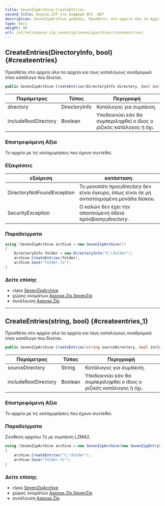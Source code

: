 ```yaml
---
title: SevenZipArchive.CreateEntries
second_title: Aspose.ZIP για Αναφορά API .NET
description: SevenZipArchive μέθοδος. Προσθέτει στο αρχείο όλα τα αρχεία και τους καταλόγους αναδρομικά στον κατάλογο που δίνεται.
type: docs
weight: 40
url: /el/net/aspose.zip.sevenzip/sevenziparchive/createentries/
---
```

## CreateEntries(DirectoryInfo, bool) {#createentries}

Προσθέτει στο αρχείο όλα τα αρχεία και τους καταλόγους αναδρομικά στον κατάλογο που δίνεται.

```csharp
public SevenZipArchive CreateEntries(DirectoryInfo directory, bool includeRootDirectory = true)
```

| Παράμετρος | Τύπος | Περιγραφή |
| --- | --- | --- |
| directory | DirectoryInfo | Κατάλογος για συμπίεση. |
| includeRootDirectory | Boolean | Υποδεικνύει εάν θα συμπεριληφθεί ο ίδιος ο ριζικός κατάλογος ή όχι. |

### Επιστρεφόμενη Αξία

Το αρχείο με τις καταχωρήσεις που έχουν συντεθεί.

### Εξαιρέσεις

| εξαίρεση | κατάσταση |
| --- | --- |
| DirectoryNotFoundException | Το μονοπάτι προς*directory* δεν είναι έγκυρο, όπως είναι σε μη αντιστοιχισμένη μονάδα δίσκου. |
| SecurityException | Ο καλών δεν έχει την απαιτούμενη άδεια πρόσβασης*directory*. |

### Παραδείγματα

```csharp
using (SevenZipArchive archive = new SevenZipArchive())
{
    DirectoryInfo folder = new DirectoryInfo("C:\folder");
    archive.CreateEntries(folder);
    archive.Save("folder.7z");
}
```

### Δείτε επίσης

* class [SevenZipArchive](../)
* χώρος ονομάτων [Aspose.Zip.SevenZip](../../sevenziparchive/)
* συνέλευση [Aspose.Zip](../../../)

---

## CreateEntries(string, bool) {#createentries_1}

Προσθέτει στο αρχείο όλα τα αρχεία και τους καταλόγους αναδρομικά στον κατάλογο που δίνεται.

```csharp
public SevenZipArchive CreateEntries(string sourceDirectory, bool includeRootDirectory = true)
```

| Παράμετρος | Τύπος | Περιγραφή |
| --- | --- | --- |
| sourceDirectory | String | Κατάλογος για συμπίεση. |
| includeRootDirectory | Boolean | Υποδεικνύει εάν θα συμπεριληφθεί ο ίδιος ο ριζικός κατάλογος ή όχι. |

### Επιστρεφόμενη Αξία

Το αρχείο με τις καταχωρήσεις που έχουν συντεθεί.

### Παραδείγματα

Σύνθεση αρχείου 7z με συμπίεση LZMA2.

```csharp
using (SevenZipArchive archive = new SevenZipArchive(new SevenZipEntrySettings(new SevenZipLZMACompressionSettings())))
{
    archive.CreateEntries("C:\folder");
    archive.Save("folder.7z");
}
```

### Δείτε επίσης

* class [SevenZipArchive](../)
* χώρος ονομάτων [Aspose.Zip.SevenZip](../../sevenziparchive/)
* συνέλευση [Aspose.Zip](../../../)


